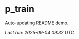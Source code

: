 # p_train

Auto-updating README demo.

<!--START_SECTION:status-->
_Last run: 2025-09-04 09:32 UTC_
<!--END_SECTION:status-->





















































































































































































































































































































